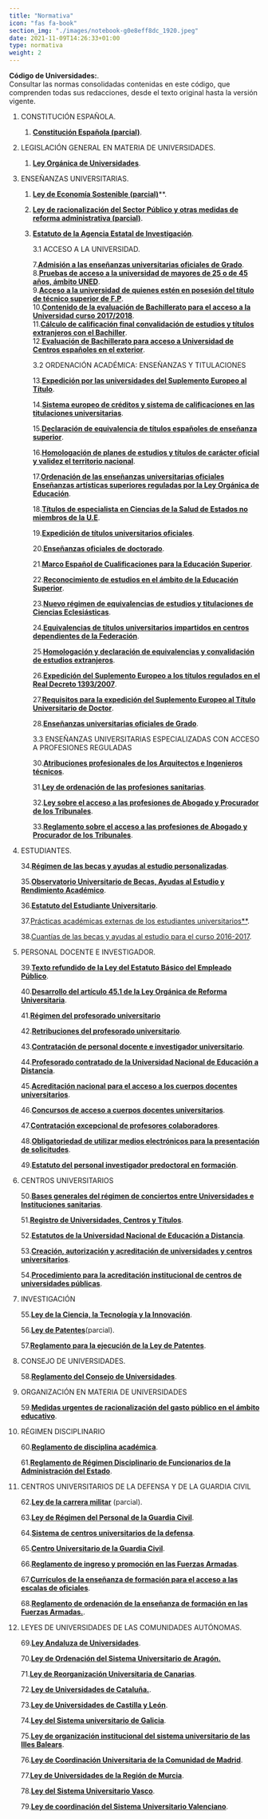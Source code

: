```yaml
---
title: "Normativa"
icon: "fas fa-book"
section_img: "./images/notebook-g0e8eff8dc_1920.jpeg"
date: 2021-11-09T14:26:33+01:00
type: normativa
weight: 2
---
```


**Código de Universidades:**.  
Consultar las normas consolidadas contenidas en este código, que comprenden todas sus redacciones, desde el texto original hasta la versión vigente.  
 

1. CONSTITUCIÓN ESPAÑOLA.  

   1. [**Constitución Española (parcial)**](https://www.boe.es/buscar/act.php?id=BOE-A-1978-31229).  
2. LEGISLACIÓN GENERAL EN MATERIA DE UNIVERSIDADES.  

   1. [**Ley Orgánica de Universidades**](https://www.boe.es/buscar/act.php?id=BOE-A-2001-24515).  
3. ENSEÑANZAS UNIVERSITARIAS.  

   1. [**Ley de Economía Sostenible (parcial)**](https://www.boe.es/buscar/act.php?id=BOE-A-2011-4117)**.  
   2. [**Ley de racionalización del Sector Público y otras medidas de reforma administrativa (parcial)**](https://www.boe.es/buscar/act.php?id=BOE-A-2014-9467).  
   3. [**Estatuto de la Agencia Estatal de Investigación**](https://www.boe.es/buscar/act.php?id=BOE-A-2015-12889).  
 
      3.1 ACCESO A LA UNIVERSIDAD.

      7.[**Admisión a las enseñanzas universitarias oficiales de Grado**](https://www.boe.es/buscar/act.php?id=BOE-A-2014-6008).  
      8.[**Pruebas de acceso a la universidad de mayores de 25 o de 45 años, ámbito UNED**](https://www.boe.es/buscar/act.php?id=BOE-A-2016-9514).  
      9.[**Acceso a la universidad de quienes estén en posesión del título de técnico superior de F.P**](https://www.boe.es/buscar/act.php?id=BOE-A-2010-19391).  
      10.[**Contenido de la evaluación de Bachillerato para el acceso a la Universidad curso 2017/2018**](https://www.boe.es/buscar/act.php?id=BOE-A-2018-984).  
      11.[**Cálculo de calificación final convalidación de estudios y títulos extranjeros con el Bachiller**](https://www.boe.es/buscar/act.php?id=BOE-A-2018-4480).  
      12.[**Evaluación de Bachillerato para acceso a Universidad de Centros españoles en el exterior**](https://www.boe.es/buscar/act.php?id=BOE-A-2019-2555).  

      3.2 ORDENACIÓN ACADÉMICA: ENSEÑANZAS Y TITULACIONES

      13.[**Expedición por las universidades del Suplemento Europeo al Título**](https://www.boe.es/buscar/act.php?id=BOE-A-2003-17310).    

      14.[**Sistema europeo de créditos y sistema de calificaciones en las titulaciones universitarias**](https://www.boe.es/buscar/act.php?id=BOE-A-2003-17643).  

      15.[**Declaración de equivalencia de títulos españoles de enseñanza superior**](https://www.boe.es/buscar/act.php?id=BOE-A-2003-19626).  

      16.[**Homologación de planes de estudios y títulos de carácter oficial y validez el territorio nacional**](https://www.boe.es/buscar/act.php?id=BOE-A-2004-1303).  

      17.[**Ordenación de las enseñanzas universitarias oficiales Enseñanzas artísticas superiores reguladas por la Ley Orgánica de Educación**](https://www.boe.es/buscar/doc.php?id=BOE-A-2021-15781).   

      18.[**Títulos de especialista en Ciencias de la Salud de Estados no miembros de la U.E**](https://www.boe.es/buscar/act.php?id=BOE-A-2009-17005).  

      19.[**Expedición de títulos universitarios oficiales**](https://www.boe.es/buscar/act.php?id=BOE-A-2010-6960).  

      20.[**Enseñanzas oficiales de doctorado**](https://www.boe.es/buscar/act.php?id=BOE-A-2010-12621).  

      21.[**Marco Español de Cualificaciones para la Educación Superior**](https://www.boe.es/buscar/act.php?id=BOE-A-2011-2541).  

      22.[**Reconocimiento de estudios en el ámbito de la Educación Superior**](https://www.boe.es/buscar/act.php?id=BOE-A-2011-13317).  

      23.[**Nuevo régimen de equivalencias de estudios y titulaciones de Ciencias Eclesiásticas**](https://www.boe.es/buscar/act.php?id=BOE-A-2011-19597).

      24.[**Equivalencias de títulos universitarios impartidos en centros dependientes de la Federación**](https://www.boe.es/buscar/act.php?id=BOE-A-2011-17890). 

      25.[**Homologación y declaración de equivalencias y convalidación de estudios extranjeros**](https://www.boe.es/buscar/act.php?id=BOE-A-2011-17896).  

      26.[**Expedición del Suplemento Europeo a los títulos regulados en el Real Decreto 1393/2007**](https://www.boe.es/buscar/act.php?id=BOE-A-2014-12098).  

      27.[**Requisitos para la expedición del Suplemento Europeo al Título Universitario de Doctor**](https://www.boe.es/buscar/act.php?id=BOE-A-2015-1158).  

      28.[**Enseñanzas universitarias oficiales de Grado**](https://www.boe.es/buscar/act.php?id=BOE-A-2016-5339).  

      3.3 ENSEÑANZAS UNIVERSITARIAS ESPECIALIZADAS CON ACCESO A PROFESIONES REGULADAS

      30.[**Atribuciones profesionales de los Arquitectos e Ingenieros técnicos**](https://www.boe.es/buscar/act.php?id=BOE-A-1986-8176).  

      31.[**Ley de ordenación de las profesiones sanitarias**](https://www.boe.es/buscar/act.php?id=BOE-A-2003-21340).  

      32.[**Ley sobre el acceso a las profesiones de Abogado y Procurador de los Tribunales**](https://www.boe.es/buscar/act.php?id=BOE-A-2006-18870).  

      33.[**Reglamento sobre el acceso a las profesiones de Abogado y Procurador de los Tribunales**](https://www.boe.es/buscar/act.php?id=BOE-A-2011-10459).  

4. ESTUDIANTES.  


   34.[**Régimen de las becas y ayudas al estudio personalizadas**](https://www.boe.es/buscar/act.php?id=BOE-A-2008-821).  

   35.[**Observatorio Universitario de Becas, Ayudas al Estudio y Rendimiento Académico**](https://www.boe.es/buscar/act.php?id=BOE-A-2010-15786).  

   36.[**Estatuto del Estudiante Universitario**](https://www.boe.es/buscar/act.php?id=BOE-A-2010-20147).  

   37.[Prácticas académicas externas de los estudiantes universitarios**](https://www.boe.es/buscar/act.php?id=BOE-A-2014-8138).  

   38.[Cuantías de las becas y ayudas al estudio para el curso 2016-2017](https://www.boe.es/buscar/act.php?id=BOE-A-2016-6846).  

5. PERSONAL DOCENTE E INVESTIGADOR. 

   39.[**Texto refundido de la Ley del Estatuto Básico del Empleado Público**](https://www.boe.es/buscar/act.php?id=BOE-A-2015-11719).  

   40.[**Desarrollo del artículo 45.1 de la Ley Orgánica de Reforma Universitaria**](https://www.boe.es/buscar/act.php?id=BOE-A-1984-24555).

   41.[**Régimen del profesorado universitario**](https://www.boe.es/buscar/act.php?id=BOE-A-1985-11578)

   42.[**Retribuciones del profesorado universitario**](https://www.boe.es/buscar/act.php?id=BOE-A-1989-21967).  

   43.[**Contratación de personal docente e investigador universitario**](https://www.boe.es/buscar/act.php?id=BOE-A-2002-19804).

   44.[**Profesorado contratado de la Universidad Nacional de Educación a Distancia**](https://www.boe.es/buscar/act.php?id=BOE-A-2004-1369).  

   45.[**Acreditación nacional para el acceso a los cuerpos docentes universitarios**](https://www.boe.es/buscar/act.php?id=BOE-A-2007-17492).  

   46.[**Concursos de acceso a cuerpos docentes universitarios**](https://www.boe.es/buscar/act.php?id=BOE-A-2007-17582).  

   47.[**Contratación excepcional de profesores colaboradores**](https://www.boe.es/buscar/act.php?id=BOE-A-2008-11108).  

   48.[**Obligatoriedad de utilizar medios electrónicos para la presentación de solicitudes**](https://www.boe.es/buscar/act.php?id=BOE-A-2018-14585). 

   49.[**Estatuto del personal investigador predoctoral en formación**](https://www.boe.es/buscar/act.php?id=BOE-A-2019-3700).  

6. CENTROS UNIVERSITARIOS

   50.[**Bases generales del régimen de conciertos entre Universidades e Instituciones sanitarias**](https://www.boe.es/buscar/act.php?id=BOE-A-1986-20584).  

   51.[**Registro de Universidades, Centros y Títulos**](https://www.boe.es/buscar/act.php?id=BOE-A-2008-15464).  

   52.[**Estatutos de la Universidad Nacional de Educación a Distancia**](https://www.boe.es/buscar/act.php?id=BOE-A-2011-14987).  

   53.[**Creación, autorización y acreditación de universidades y centros universitarios**](https://www.boe.es/buscar/doc.php?id=BOE-A-2021-12613).  

   54.[**Procedimiento para la acreditación institucional de centros de universidades públicas**](https://www.boe.es/buscar/act.php?id=BOE-A-2018-3435).  

7. INVESTIGACIÓN

   55.[**Ley de la Ciencia, la Tecnología y la Innovación**](https://www.boe.es/buscar/act.php?id=BOE-A-2011-9617).  

   56.[**Ley de Patentes**](https://www.boe.es/buscar/act.php?id=BOE-A-2015-8328)(parcial).  

   57.[**Reglamento para la ejecución de la Ley de Patentes**](https://www.boe.es/buscar/act.php?id=BOE-A-2017-3550). 

8. CONSEJO DE UNIVERSIDADES.  

   58.[**Reglamento del Consejo de Universidades**](https://www.boe.es/buscar/act.php?id=BOE-A-2009-19439).  

9. ORGANIZACIÓN EN MATERIA DE UNIVERSIDADES

   59.[**Medidas urgentes de racionalización del gasto público en el ámbito educativo**](https://www.boe.es/buscar/act.php?id=BOE-A-2012-5337).  

10. RÉGIMEN DISCIPLINARIO

      60.[**Reglamento de disciplina académica**](https://www.boe.es/buscar/act.php?id=BOE-A-1954-17807).  

      61.[**Reglamento de Régimen Disciplinario de Funcionarios de la Administración del Estado**](https://www.boe.es/buscar/act.php?id=BOE-A-1986-1216). 

11. CENTROS UNIVERSITARIOS DE LA DEFENSA Y DE LA GUARDIA CIVIL

      62.[**Ley de la carrera militar**](https://www.boe.es/buscar/act.php?id=BOE-A-2007-19880) (parcial).  

      63.[**Ley de Régimen del Personal de la Guardia Civil**](https://www.boe.es/buscar/act.php?id=BOE-A-2014-12408).  

      64.[**Sistema de centros universitarios de la defensa**](https://www.boe.es/buscar/act.php?id=BOE-A-2008-18496).  

      65.[**Centro Universitario de la Guardia Civil**](https://www.boe.es/buscar/act.php?id=BOE-A-2009-20386).  

      66.[**Reglamento de ingreso y promoción en las Fuerzas Armadas**](https://www.boe.es/buscar/act.php?id=BOE-A-2010-653).  

      67.[**Currículos de la enseñanza de formación para el acceso a las escalas de oficiales**](https://www.boe.es/buscar/act.php?id=BOE-A-2015-4947).  

      68.[**Reglamento de ordenación de la enseñanza de formación en las Fuerzas Armadas.**](https://www.boe.es/buscar/act.php?id=BOE-A-2020-15394).  

12. LEYES DE UNIVERSIDADES DE LAS COMUNIDADES AUTÓNOMAS.

      69.[**Ley Andaluza de Universidades**](https://www.boe.es/buscar/act.php?id=BOJA-b-2013-90010).  

      70.[**Ley de Ordenación del Sistema Universitario de Aragón.**](https://www.boe.es/buscar/act.php?id=BOE-A-2005-14406)

      71.[**Ley de Reorganización Universitaria de Canarias**](https://www.boe.es/buscar/act.php?id=BOE-A-1989-12696).  

      72.[**Ley de Universidades de Cataluña.**](https://www.boe.es/buscar/act.php?id=BOE-A-2003-4932).  

      73.[**Ley de Universidades de Castilla y León**](https://www.boe.es/buscar/act.php?id=BOE-A-2003-8336).  

      74.[**Ley del Sistema universitario de Galicia**](https://www.boe.es/buscar/act.php?id=BOE-A-2013-7911).  

      75.[**Ley de organización institucional del sistema universitario de las Illes Balears**](https://www.boe.es/buscar/act.php?id=BOE-A-2003-7873).  

      76.[**Ley de Coordinación Universitaria de la Comunidad de Madrid**](https://www.boe.es/buscar/act.php?id=BOE-A-1998-19870).  

      77.[**Ley de Universidades de la Región de Murcia**](https://www.boe.es/buscar/act.php?id=BOE-A-2006-8790).  

      78.[**Ley del Sistema Universitario Vasco**](https://www.boe.es/buscar/act.php?id=BOE-A-2011-18152).  

      79.[**Ley de coordinación del Sistema Universitario Valenciano**](https://www.boe.es/buscar/act.php?id=BOE-A-2007-6118).